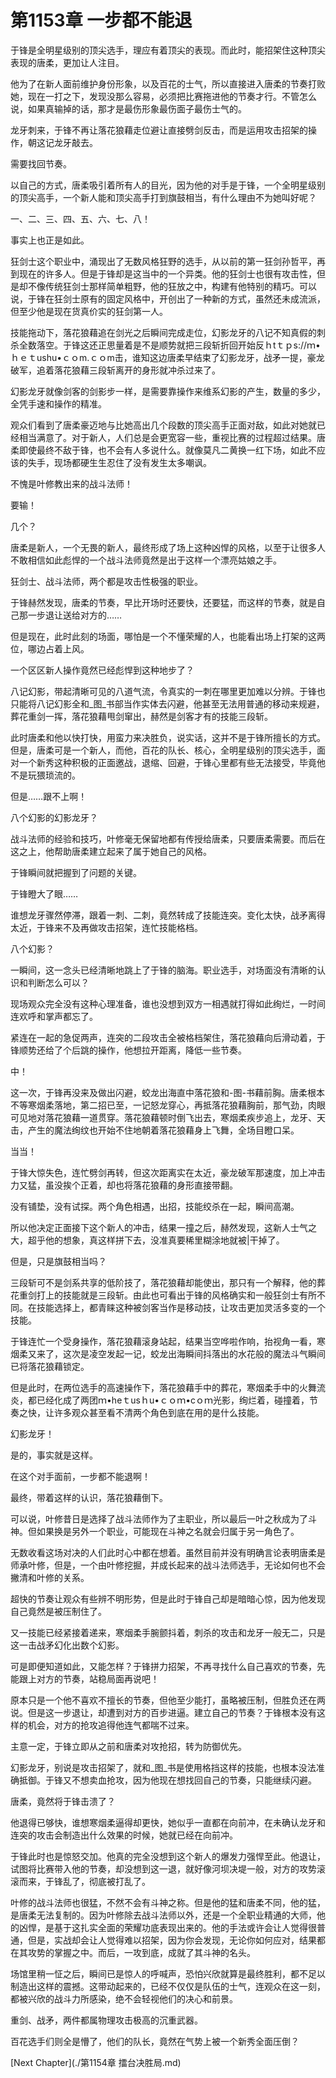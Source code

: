 # 第1153章 一步都不能退

于锋是全明星级别的顶尖选手，理应有着顶尖的表现。而此时，能招架住这种顶尖表现的唐柔，更加让人注目。

他为了在新人面前维护身份形象，以及百花的士气，所以直接进入唐柔的节奏打败她，现在一打之下，发现没那么容易，必须把比赛拖进他的节奏才行。不管怎么说，如果真输掉的话，那才是最伤形象最伤面子最伤士气的。

龙牙刺来，于锋不再让落花狼藉走位避让直接劈剑反击，而是运用攻击招架的操作，朝这记龙牙敲去。

需要找回节奏。

以自己的方式，唐柔吸引着所有人的目光，因为他的对手是于锋，一个全明星级别的顶尖高手，一个新人能和顶尖高手打到旗鼓相当，有什么理由不为她叫好呢？

一、二、三、四、五、六、七、八！

事实上也正是如此。

狂剑士这个职业中，涌现出了无数风格狂野的选手，从以前的第一狂剑孙哲平，再到现在的许多人。但是于锋却是这当中的一个异类。他的狂剑士也很有攻击性，但是却不像传统狂剑士那样简单粗野，他的狂放之中，构建有他特别的精巧。可以说，于锋在狂剑士原有的固定风格中，开创出了一种新的方式，虽然还未成流派，但至少他是现在货真价实的狂剑第一人。

技能拖动下，落花狼藉追在剑光之后瞬间完成走位，幻影龙牙的八记不知真假的刺杀全数落空。于锋这还正思量着是不是顺势就把三段斩折回开始反ｈtｔｐs://ｍ•ｈｅｔushu•ｃｏm.ｃｏm击，谁知这边唐柔早结束了幻影龙牙，战矛一提，豪龙破军，追着落花狼藉三段斩离开的身形就冲杀过来了。

幻影龙牙就像剑客的剑影步一样，是需要靠操作来维系幻影的产生，数量的多少，全凭手速和操作的精准。

观众们看到了唐柔豪迈地与比她高出几个段数的顶尖高手正面对敌，如此对她就已经相当满意了。对于新人，人们总是会更宽容一些，重视比赛的过程超过结果。唐柔即使最终不敌于锋，也不会有人多说什么。就像莫凡二黄换一红下场，如此不应该的失手，现场都硬生生忍住了没有发生太多嘲讽。

不愧是叶修教出来的战斗法师！

要输！

几个？

唐柔是新人，一个无畏的新人，最终形成了场上这种凶悍的风格，以至于让很多人不敢相信如此彪悍的一个战斗法师竟然是出于这样一个漂亮姑娘之手。

狂剑士、战斗法师，两个都是攻击性极强的职业。

于锋赫然发现，唐柔的节奏，早比开场时还要快，还要猛，而这样的节奏，就是自己那一步退让送给对方的……

但是现在，此时此刻的场面，哪怕是一个不懂荣耀的人，也能看出场上打架的这两位，哪边占着上风。

一个区区新人操作竟然已经彪悍到这种地步了？

八记幻影，带起清晰可见的八道气流，令真实的一刺在哪里更加难以分辨。于锋也只能将八记幻影全和_图_书部当作实体去闪避，他甚至无法用普通的移动来规避，葬花重剑一挥，落花狼藉甩剑窜出，赫然是剑客才有的技能三段斩。

此时唐柔和他以快打快，用蛮力来决胜负，说实话，这并不是于锋所擅长的方式。但是，唐柔可是一个新人，而他，百花的队长、核心，全明星级别的顶尖选手，面对一个新秀这种积极的正面邀战，退缩、回避，于锋心里都有些无法接受，毕竟他不是玩猥琐流的。

但是……跟不上啊！

八个幻影的幻影龙牙？

战斗法师的经验和技巧，叶修毫无保留地都有传授给唐柔，只要唐柔需要。而后在这之上，他帮助唐柔建立起来了属于她自己的风格。

于锋瞬间就把握到了问题的关键。

于锋瞪大了眼……

谁想龙牙骤然停滞，跟着一刺、二刺，竟然转成了技能连突。变化太快，战矛离得太近，于锋来不及再做攻击招架，连忙技能格档。

八个幻影？

一瞬间，这一念头已经清晰地跳上了于锋的脑海。职业选手，对场面没有清晰的认识和判断怎么可以？

现场观众完全没有这种心理准备，谁也没想到双方一相遇就打得如此绚烂，一时间连欢呼和掌声都忘了。

紧连在一起的急促两声，连突的二段攻击全被格档架住，落花狼藉向后滑动着，于锋顺势还给了个后跳的操作，他想拉开距离，降低一些节奏。

中！

这一次，于锋再没来及做出闪避，蛟龙出海直中落花狼和-图-书藉前胸。唐柔根本不等寒烟柔落地，第二招已至，一记怒龙穿心，再抵落花狼藉胸前，那气劲，肉眼可见地对落花狼藉一道贯穿。落花狼藉顿时倒飞出去，寒烟柔疾步追上，龙牙、天击，产生的魔法绚纹也开始不住地朝着落花狼藉身上飞舞，全场目瞪口呆。

当当！

于锋大惊失色，连忙劈剑再转，但这次距离实在太近，豪龙破军那速度，加上冲击力又猛，虽没挨个正着，却也将落花狼藉的身形直接带翻。

没有铺垫，没有试探。两个角色相遇，出招，技能绞杀在一起，瞬间高潮。

所以他决定正面接下这个新人的冲击，结果一撞之后，赫然发现，这新人士气之大，超乎他的想象，真这样拼下去，没准真要稀里糊涂地就被|干掉了。

但是，只是旗鼓相当吗？

三段斩可不是剑系共享的低阶技了，落花狼藉却能使出，那只有一个解释，他的葬花重剑打上的技能就是三段斩。由此也可看出于锋的风格确实和一般狂剑士有所不同。在技能选择上，都青睐这种被剑客当作是移动技，让攻击更加灵活多变的一个技能。

于锋连忙一个受身操作，落花狼藉滚身站起，结果当空哗啦作响，抬视角一看，寒烟柔又来了，这次是凌空发起一记，蛟龙出海瞬间抖落出的水花般的魔法斗气瞬间已将落花狼藉锁定。

但是此时，在两位选手的高速操作下，落花狼藉手中的葬花，寒烟柔手中的火舞流炎，都已经化成了两团ｍ•heｔusｈu•ｃｏｍ•cｏｍ光影，绚烂着，碰撞着，节奏之快，让许多观众甚至看不清两个角色到底在用的是什么技能。

幻影龙牙！

是的，事实就是这样。

在这个对手面前，一步都不能退啊！

最终，带着这样的认识，落花狼藉倒下。

可以说，叶修昔日是选择了战斗法师作为了主职业，所以最后一叶之秋成为了斗神。但如果换是另外一个职业，可能现在斗神之名就会归属于另一角色了。

无数收看这场对决的人们此时心中都在想着。虽然目前并没有明确言论表明唐柔是师承叶修，但是，一个由叶修挖掘，并成长起来的战斗法师选手，无论如何也不会撇清和叶修的关系。

超快的节奏让观众有些辨不明形势，但是此时于锋自己却是暗暗心惊，因为他发现自己竟然是被压制住了。

又一技能已经紧接着递来，寒烟柔手腕颤抖着，刺杀的攻击和龙牙一般无二，只是这一击战矛幻化出数个幻影。

可是即便知道如此，又能怎样？于锋拼力招架，不再寻找什么自己喜欢的节奏，先能跟上对方的节奏，站稳局面再说吧！

原本只是一个他不喜欢不擅长的节奏，但他至少能打，虽略被压制，但胜负还在两说。但是这一步退让，却遭到对方的百步进逼。建立自己的节奏？于锋根本没有这样的机会，对方的抢攻追得他连气都喘不过来。

主意一定，于锋立即从之前和唐柔对攻抢招，转为防御优先。

幻影龙牙，别说是攻击招架了，就和_图_书是使用格挡这样的技能，也根本没法准确抵御。于锋又不想卖血抢攻，因为他现在想找回自己的节奏，只能继续闪避。

唐柔，竟然将于锋击溃了？

他退得已够快，谁想寒烟柔逼得却更快，她似乎一直都在向前冲，在未确认龙牙和连突的攻击会制造出什么效果的时候，她就已经在向前冲。

于锋此时也是惊怒交加。他真的完全没想到这个新人的爆发力强悍至此。他退让，试图将比赛带入他的节奏，却没想到这一退，就好像河坝决堤一般，对方的攻势滚滚而来，于锋乱了，彻底被打乱了。

叶修的战斗法师也很猛，不然不会有斗神之称。但是他的猛和唐柔不同，他的猛，是唐柔无法复制的。因为叶修除去战斗法师以外，还是一个全职业精通的大师，他的凶悍，是基于这扎实全面的荣耀功底表现出来的。他的手法或许会让人觉得很普通，但是，实战却会让人觉得难以招架，因为你会发现，无论你如何应对，结果都在其攻势的掌握之中。而后，一攻到底，成就了其斗神的名头。

场馆里稍一怔之后，瞬间已是惊人的呼喊声，恐怕兴欣就算是最终胜利，都不足以制造出这样的震撼。这带动起来的，已经不仅仅是队伍的士气，连观众在这一刻，都被兴欣的战斗力所感染，绝不会轻视他们的决心和前景。

重剑、战矛，两件都属物理攻击极高的沉重武器。

百花选手们则全是懵了，他们的队长，竟然在气势上被一个新秀全面压倒？



[Next Chapter](./第1154章 擂台决胜局.md)